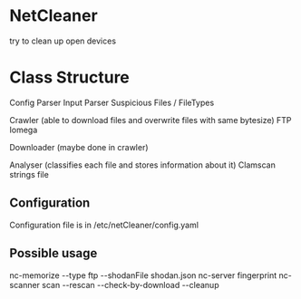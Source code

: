 # NetCleaner
try to clean up open devices


# Class Structure
Config Parser
Input Parser
Suspicious Files / FileTypes

Crawler (able to download files and overwrite files with same bytesize)
FTP
Iomega

Downloader (maybe done in crawler)

Analyser (classifies each file and stores information about it)
Clamscan
strings
file

## Configuration
Configuration file is in /etc/netCleaner/config.yaml

## Possible usage
nc-memorize --type ftp --shodanFile shodan.json
nc-server fingerprint 
nc-scanner scan --rescan --check-by-download --cleanup